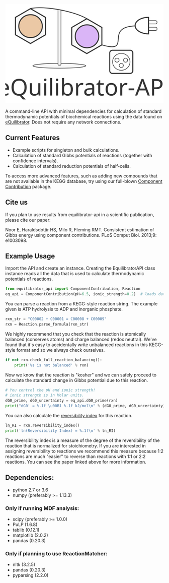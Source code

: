 ![eQuilibrator logo](img/logo.svg)

A command-line API with minimal dependencies for calculation of standard thermodynamic potentials of biochemical reactions using the data found on [eQuilibrator](http://equilibrator.weizmann.ac.il/).
Does not require any network connections.

## Current Features

* Example scripts for singleton and bulk calculations.
* Calculation of standard Gibbs potentials of reactions (together with confidence intervals).
* Calculation of standard reduction potentials of half-cells.

To access more advanced features, such as adding new compounds that are not available in the KEGG database,
try using our full-blown [Component Contribution](https://github.com/eladnoor/component-contribution)
package.

## Cite us

If you plan to use results from equilibrator-api in a scientific publication,
please cite our paper:

Noor E, Haraldsdóttir HS, Milo R, Fleming RMT. Consistent estimation of Gibbs energy using component contributions. PLoS Comput Biol. 2013;9: e1003098.

## Example Usage

Import the API and create an instance. Creating the EquilibratorAPI class instance reads all the data that is used to calculate thermodynamic potentials of reactions.

```python
from equilibrator_api import ComponentContribution, Reaction
eq_api = ComponentContribution(pH=6.5, ionic_strength=0.2)  # loads data
```

You can parse a reaction from a KEGG-style reaction string. The example given is ATP hydrolysis to ADP and inorganic phosphate.

```python
rxn_str = "C00002 + C00001 = C00008 + C00009"
rxn = Reaction.parse_formula(rxn_str)
```

We highly recommend that you check that the reaction is atomically balanced (conserves atoms) and charge balanced (redox neutral). We've found that it's easy to accidentally write unbalanced reactions in this KEGG-style format and so we always check ourselves.

```python
if not rxn.check_full_reaction_balancing():
	print('%s is not balanced' % rxn)
```

Now we know that the reaction is "kosher" and we can safely proceed to calculate the standard change in Gibbs potential due to this reaction.

```python
# You control the pH and ionic strength!
# ionic strength is in Molar units.
dG0_prime, dG0_uncertainty = eq_api.dG0_prime(rxn)
print("dG0' = %.1f \u00B1 %.1f kJ/mol\n" % (dG0_prime, dG0_uncertainty))
```

You can also calculate the [reversibility index](https://doi.org/10.1093/bioinformatics/bts317) for this reaction.

```python
ln_RI = rxn.reversibility_index()
print('ln(Reversibility Index) = %.1f\n' % ln_RI)
```

The reversibility index is a measure of the degree of the reversibility of the reaction that is normalized for stoichiometry. If you are interested in assigning reversibility to reactions we recommend this measure because 1:2 reactions are much "easier" to reverse than reactions with 1:1 or 2:2 reactions. You can see the paper linked above for more information.

## Dependencies:
- python 2.7 or 3.6
- numpy (preferably >= 1.13.3)
### Only if running MDF analysis:
- scipy (preferably >= 1.0.0)
- PuLP (1.6.8)
- tablib (0.12.1)
- matplotlib (2.0.2)
- pandas (0.20.3)
### Only if planning to use ReactionMatcher:
- nltk (3.2.5)
- pandas (0.20.3)
- pyparsing (2.2.0)

